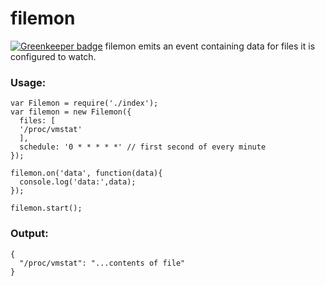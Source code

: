 # filemon

[![Greenkeeper badge](https://badges.greenkeeper.io/niahmiah/node-filemon.svg)](https://greenkeeper.io/)
filemon emits an event containing data for files it is configured to watch.

### Usage:

```
var Filemon = require('./index');
var filemon = new Filemon({
  files: [
  '/proc/vmstat'
  ],
  schedule: '0 * * * * *' // first second of every minute
});

filemon.on('data', function(data){
  console.log('data:',data);
});

filemon.start();
```

### Output:
```
{
  "/proc/vmstat": "...contents of file"
}
 ```
